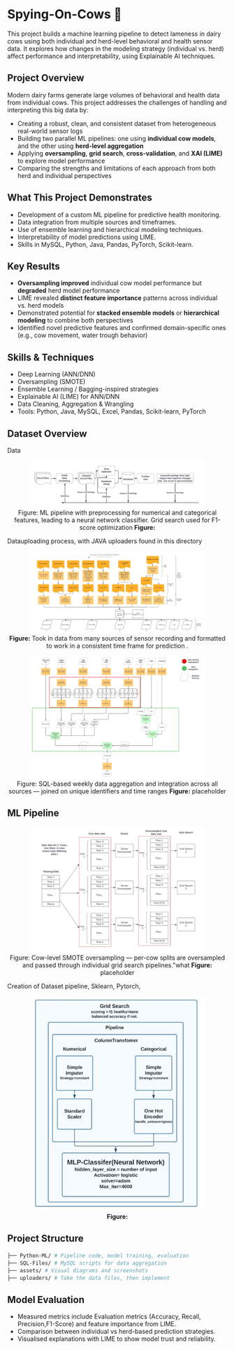 # Spying-On-Cows 🐄
This project builds a machine learning pipeline to detect lameness in dairy cows using both individual and herd-level behavioral and health sensor data. It explores how changes in the modeling strategy (individual vs. herd) affect performance and interpretability, using Explainable AI techniques.

## Project Overview

Modern dairy farms generate large volumes of behavioral and health data from individual cows. This project addresses the challenges of handling and interpreting this big data by:

- Creating a robust, clean, and consistent dataset from heterogeneous real-world sensor logs
- Building two parallel ML pipelines: one using **individual cow models**, and the other using **herd-level aggregation**
- Applying **oversampling**, **grid search**, **cross-validation**, and **XAI (LIME)** to explore model performance
- Comparing the strengths and limitations of each approach from both herd and individual perspectives
 
## What This Project Demonstrates

- Development of a custom ML pipeline for predictive health monitoring.
- Data integration from multiple sources and timeframes.
- Use of ensemble learning and hierarchical modeling techniques.
- Interpretability of model predictions using LIME.
- Skills in MySQL, Python, Java, Pandas, PyTorch, Scikit-learn.


## Key Results

- **Oversampling improved** individual cow model performance but **degraded** herd model performance
- LIME revealed **distinct feature importance** patterns across individual vs. herd models
- Demonstrated potential for **stacked ensemble models** or **hierarchical modeling** to combine both perspectives
- Identified novel predictive features and confirmed domain-specific ones (e.g., cow movement, water trough behavior)

## Skills & Techniques

- Deep Learning (ANN/DNN)
- Oversampling (SMOTE)
- Ensemble Learning / Bagging-inspired strategies
- Explainable AI (LIME) for ANN/DNN
- Data Cleaning, Aggregation & Wrangling
- Tools: Python, Java, MySQL, Excel, Pandas, Scikit-learn, PyTorch

##   Dataset Overview
Data
<p align="center">
  <img src="assets/modelflow.JPG" alt="On-Orbit ML diagram" width="400"/>
  <br>Figure: ML pipeline with preprocessing for numerical and categorical features, leading to a neural network classifier. Grid search used for F1-score optimization
  <b>Figure:</b>
</p>

Datauploading process, with JAVA uploaders found in this directory 

<p align="center">
  <img src="assets/simpleoutline.JPG" alt="On-Orbit ML diagram" width="400"/>
  <br>
  <b>Figure:</b> Took in data from many sources of sensor recording and formatted to work in a consistent time frame for prediction  .
</p> 

<p align="center">
  <img src="assets/aggregation and integration (2).png" alt="On-Orbit ML diagram" width="400"/>
  <br>Figure: SQL-based weekly data aggregation and integration across all sources — joined on unique identifiers and time ranges
  <b>Figure:</b> placeholder
</p>

## ML Pipeline

<p align="center">
  <img src="assets/splitdata.JPG" alt="On-Orbit ML diagram" width="400"/>
  <br>Figure: Cow-level SMOTE oversampling — per-cow splits are oversampled and passed through individual grid search pipelines."what 
  <b>Figure:</b> placeholder
</p>

Creation of Dataset pipeline, Sklearn, Pytorch, 

<p align="center">
  <img src="assets/pipeline.JPG" alt="On-Orbit ML diagram" width="400"/>
  <br>
  <b>Figure:</b> 

 
## Project Structure

```bash
├── Python-ML/ # Pipeline code, model training, evaluation
├── SQL-Files/ # MySQL scripts for data aggregation
├── assets/ # Visual diagrams and screenshots
├── uploaders/ # Take the data files, then implement
``` 

 
## Model Evaluation

- Measured metrics include Evaluation metrics (Accuracy, Recall, Precision,F1-Score) and feature importance from LIME.
- Comparison between individual vs herd-based prediction strategies.
- Visualised explanations with LIME to show model trust and reliability.
